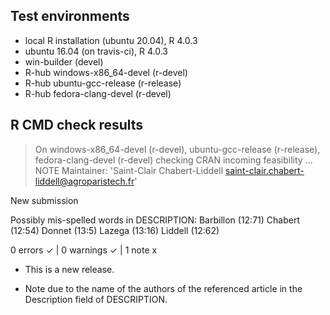 ## Test environments
* local R installation (ubuntu 20.04), R 4.0.3
* ubuntu 16.04 (on travis-ci), R 4.0.3
* win-builder (devel)
* R-hub windows-x86_64-devel (r-devel)
* R-hub ubuntu-gcc-release (r-release)
* R-hub fedora-clang-devel (r-devel)


## R CMD check results
> On windows-x86_64-devel (r-devel), ubuntu-gcc-release (r-release), fedora-clang-devel (r-devel)
  checking CRAN incoming feasibility ... NOTE
  Maintainer: 'Saint-Clair Chabert-Liddell <saint-clair.chabert-liddell@agroparistech.fr>'
  
  New submission
  
  Possibly mis-spelled words in DESCRIPTION:
    Barbillon (12:71)
    Chabert (12:54)
    Donnet (13:5)
    Lazega (13:16)
    Liddell (12:62)

0 errors ✓ | 0 warnings ✓ | 1 note x


* This is a new release.

* Note due to the name of the authors of the referenced article in the Description field of DESCRIPTION. 
